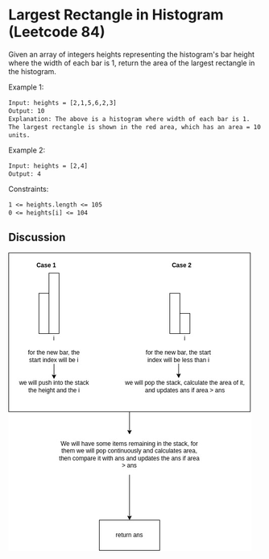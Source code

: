 # Largest Rectangle in Histogram (Leetcode 84)

Given an array of integers heights representing the histogram's bar height where the width of each bar is 1, return the area of the largest rectangle in the histogram.

Example 1:
```
Input: heights = [2,1,5,6,2,3]
Output: 10
Explanation: The above is a histogram where width of each bar is 1.
The largest rectangle is shown in the red area, which has an area = 10 units.
```
Example 2:
```
Input: heights = [2,4]
Output: 4
```
Constraints:
```
1 <= heights.length <= 105
0 <= heights[i] <= 104
```

## Discussion

![image](largestHistogram.jpg)